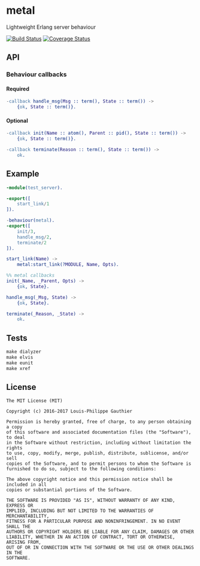 # metal

Lightweight Erlang server behaviour

[![Build Status](https://travis-ci.org/lpgauth/metal.svg?branch=master)](https://travis-ci.org/lpgauth/metal)
[![Coverage Status](https://coveralls.io/repos/github/lpgauth/metal/badge.svg?branch=master)](https://coveralls.io/github/lpgauth/metal?branch=master)

## API
### Behaviour callbacks

#### Required

```erlang
-callback handle_msg(Msg :: term(), State :: term()) ->
    {ok, State :: term()}.
```

#### Optional

```erlang
-callback init(Name :: atom(), Parent :: pid(), State :: term()) ->
    {ok, State :: term()}.

-callback terminate(Reason :: term(), State :: term()) ->
    ok.
```
## Example
```erlang
-module(test_server).

-export([
    start_link/1
]).

-behaviour(metal).
-export([
    init/3,
    handle_msg/2,
    terminate/2
]).

start_link(Name) ->
    metal:start_link(?MODULE, Name, Opts).

%% metal callbacks
init(_Name, _Parent, Opts) ->
    {ok, State}.

handle_msg(_Msg, State) ->
    {ok, State}.

terminate(_Reason, _State) ->
    ok.
```

## Tests

```makefile
make dialyzer
make elvis
make eunit
make xref
```
## License
```license
The MIT License (MIT)

Copyright (c) 2016-2017 Louis-Philippe Gauthier

Permission is hereby granted, free of charge, to any person obtaining a copy
of this software and associated documentation files (the "Software"), to deal
in the Software without restriction, including without limitation the rights
to use, copy, modify, merge, publish, distribute, sublicense, and/or sell
copies of the Software, and to permit persons to whom the Software is
furnished to do so, subject to the following conditions:

The above copyright notice and this permission notice shall be included in all
copies or substantial portions of the Software.

THE SOFTWARE IS PROVIDED "AS IS", WITHOUT WARRANTY OF ANY KIND, EXPRESS OR
IMPLIED, INCLUDING BUT NOT LIMITED TO THE WARRANTIES OF MERCHANTABILITY,
FITNESS FOR A PARTICULAR PURPOSE AND NONINFRINGEMENT. IN NO EVENT SHALL THE
AUTHORS OR COPYRIGHT HOLDERS BE LIABLE FOR ANY CLAIM, DAMAGES OR OTHER
LIABILITY, WHETHER IN AN ACTION OF CONTRACT, TORT OR OTHERWISE, ARISING FROM,
OUT OF OR IN CONNECTION WITH THE SOFTWARE OR THE USE OR OTHER DEALINGS IN THE
SOFTWARE.
```
